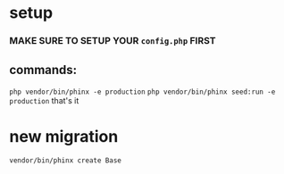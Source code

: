 # setup
### MAKE SURE TO SETUP YOUR `config.php` FIRST
## commands:
`php vendor/bin/phinx -e production`
`php vendor/bin/phinx seed:run -e production`
that's it


# new migration
`vendor/bin/phinx create Base`